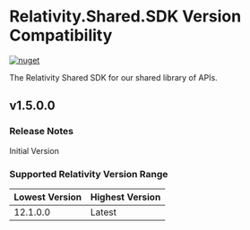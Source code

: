 # Relativity.Shared.SDK Version Compatibility

[![nuget](https://img.shields.io/nuget/v/Relativity.Shared.SDK.svg)](https://www.nuget.org/packages/Relativity.Shared.SDK)

The Relativity Shared SDK for our shared library of APIs.

## v1.5.0.0

### Release Notes

Initial Version

### Supported Relativity Version Range

Lowest Version | Highest Version
--- | ---
12.1.0.0 | Latest